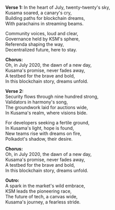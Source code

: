 **Verse 1:** In the heart of July, twenty-twenty's sky,\
Kusama soared, a canary's cry,\
Building paths for blockchain dreams,\
With parachains in streaming beams.

Community voices, loud and clear,\
Governance held by KSM's sphere,\
Referenda shaping the way,\
Decentralized future, here to stay.

**Chorus:**\
Oh, in July 2020, the dawn of a new day,\
Kusama's promise, never fades away,\
A testbed for the brave and bold,\
In this blockchain story, dreams unfold.

**Verse 2:**\
Security flows through nine hundred strong,\
Validators in harmony's song,\
The groundwork laid for auctions wide,\
In Kusama's realm, where visions bide.

For developers seeking a fertile ground,\
In Kusama's light, hope is found,\
New teams rise with dreams on fire,\
Polkadot's shadow, their desire.

**Chorus:**\
Oh, in July 2020, the dawn of a new day,\
Kusama's promise, never fades away,\
A testbed for the brave and bold,\
In this blockchain story, dreams unfold.

**Outro:**\
A spark in the market's wild embrace,\
KSM leads the pioneering race,\
The future of tech, a canvas wide,\
Kusama's journey, a fearless stride.
